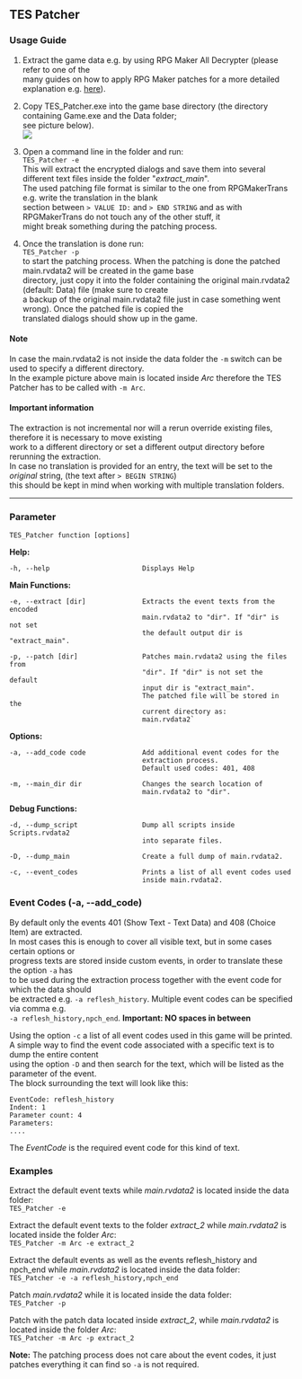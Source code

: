 ## TES Patcher ##

### Usage Guide ###
1. Extract the game data e.g. by using RPG Maker All Decrypter (please refer to one of the  
many guides on how to apply RPG Maker patches for a more detailed explanation e.g. [here](http://www.ulmf.org/bbs/showthread.php?t=28259)).

2. Copy TES_Patcher.exe into the game base directory (the directory containing Game.exe and the Data folder;  
see picture below).  
![](http://i.imgur.com/QnLAtI7.png)
3. Open a command line in the folder and run:  
`TES_Patcher -e`  
This will extract the encrypted dialogs and save them into several different text files inside the folder "*extract_main*".  
The used patching file format is similar to the one from RPGMakerTrans e.g. write the translation in the blank  
section between `> VALUE ID:` and `> END STRING` and as with RPGMakerTrans do not touch any of the other stuff, it  
might break something during the patching process.

4. Once the translation is done run:  
`TES_Patcher -p`  
to start the patching process. When the patching is done the patched main.rvdata2 will be created in the game base  
directory, just copy it into the folder containing the original main.rvdata2 (default: Data) file (make sure to create  
a backup of the original main.rvdata2 file just in case something went wrong). Once the patched file is copied the  
translated dialogs should show up in the game.  
  
#### Note ####
In case the main.rvdata2 is not inside the data folder the `-m` switch can be used to specify a different directory.  
In the example picture above main is located inside *Arc* therefore the TES Patcher has to be called with `-m Arc`.

#### Important information ####
The extraction is not incremental nor will a rerun override existing files, therefore it is necessary to move existing  
work to a different directory or set a different output directory before rerunning the extraction.  
In case no translation is provided for an entry, the text will be set to the *original* string, (the text after `> BEGIN STRING`)  
this should be kept in mind when working with multiple translation folders.

----------


### Parameter ###
    TES_Patcher function [options]

**Help:**

    -h, --help                       Displays Help

**Main Functions:**

    -e, --extract [dir]              Extracts the event texts from the encoded
                                     main.rvdata2 to "dir". If "dir" is not set
                                     the default output dir is "extract_main".

    -p, --patch [dir]                Patches main.rvdata2 using the files from
                                     "dir". If "dir" is not set the default
                                     input dir is "extract_main".
                                     The patched file will be stored in the
                                     current directory as:
                                     main.rvdata2`

**Options:**

    -a, --add_code code              Add additional event codes for the
                                     extraction process.
                                     Default used codes: 401, 408

    -m, --main_dir dir               Changes the search location of
                                     main.rvdata2 to "dir".

**Debug Functions:**

    -d, --dump_script                Dump all scripts inside Scripts.rvdata2
                                     into separate files.

    -D, --dump_main                  Create a full dump of main.rvdata2.

    -c, --event_codes                Prints a list of all event codes used
                                     inside main.rvdata2.

### Event Codes (-a, --add_code) ###

By default only the events 401 (Show Text - Text Data) and 408 (Choice Item) are extracted.  
In most cases this is enough to cover all visible text, but in some cases certain options or  
progress texts are stored inside custom events, in order to translate these the option `-a` has  
to be used during the extraction process together with the event code for which the data should  
be extracted e.g. `-a reflesh_history`. Multiple event codes can be specified via comma e.g.  
`-a reflesh_history,npch_end`. **Important: NO spaces in between**

Using the option `-c` a list of all event codes used in this game will be printed.  
A simple way to find the event code associated with a specific text is to dump the entire content  
using the option `-D` and then search for the text, which will be listed as the parameter of the event.  
The block surrounding the text will look like this:

	EventCode: reflesh_history  
	Indent: 1  
	Parameter count: 4  
	Parameters:  
	....

The *EventCode* is the required event code for this kind of text.


### Examples ###

Extract the default event texts while *main.rvdata2* is located inside the data folder:  
`TES_Patcher -e`

Extract the default event texts to the folder *extract_2* while *main.rvdata2* is located inside the folder *Arc*:  
`TES_Patcher -m Arc -e extract_2`

Extract the default events as well as the events reflesh_history and npch_end while *main.rvdata2* is located inside the data folder:  
`TES_Patcher -e -a reflesh_history,npch_end`

Patch *main.rvdata2* while it is located inside the data folder:  
`TES_Patcher -p`

Patch with the patch data located inside *extract_2*, while *main.rvdata2* is located inside the folder *Arc*:  
`TES_Patcher -m Arc -p extract_2`

**Note:** The patching process does not care about the event codes, it just patches everything it can find so `-a` is not required.
